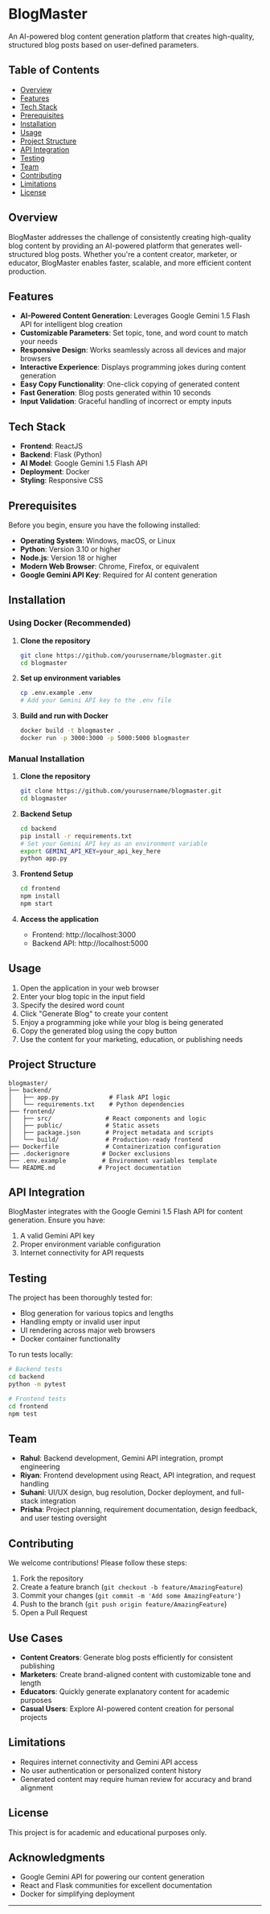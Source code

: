 # BlogMaster

An AI-powered blog content generation platform that creates high-quality, structured blog posts based on user-defined parameters.

## Table of Contents
- [Overview](#overview)
- [Features](#features)
- [Tech Stack](#tech-stack)
- [Prerequisites](#prerequisites)
- [Installation](#installation)
- [Usage](#usage)
- [Project Structure](#project-structure)
- [API Integration](#api-integration)
- [Testing](#testing)
- [Team](#team)
- [Contributing](#contributing)
- [Limitations](#limitations)
- [License](#license)

## Overview

BlogMaster addresses the challenge of consistently creating high-quality blog content by providing an AI-powered platform that generates well-structured blog posts. Whether you're a content creator, marketer, or educator, BlogMaster enables faster, scalable, and more efficient content production.

## Features

- **AI-Powered Content Generation**: Leverages Google Gemini 1.5 Flash API for intelligent blog creation
- **Customizable Parameters**: Set topic, tone, and word count to match your needs
- **Responsive Design**: Works seamlessly across all devices and major browsers
- **Interactive Experience**: Displays programming jokes during content generation
- **Easy Copy Functionality**: One-click copying of generated content
- **Fast Generation**: Blog posts generated within 10 seconds
- **Input Validation**: Graceful handling of incorrect or empty inputs

## Tech Stack

- **Frontend**: ReactJS
- **Backend**: Flask (Python)
- **AI Model**: Google Gemini 1.5 Flash API
- **Deployment**: Docker
- **Styling**: Responsive CSS

## Prerequisites

Before you begin, ensure you have the following installed:

- **Operating System**: Windows, macOS, or Linux
- **Python**: Version 3.10 or higher
- **Node.js**: Version 18 or higher
- **Modern Web Browser**: Chrome, Firefox, or equivalent
- **Google Gemini API Key**: Required for AI content generation

## Installation

### Using Docker (Recommended)

1. **Clone the repository**
   ```bash
   git clone https://github.com/yourusername/blogmaster.git
   cd blogmaster
   ```

2. **Set up environment variables**
   ```bash
   cp .env.example .env
   # Add your Gemini API key to the .env file
   ```

3. **Build and run with Docker**
   ```bash
   docker build -t blogmaster .
   docker run -p 3000:3000 -p 5000:5000 blogmaster
   ```

### Manual Installation

1. **Clone the repository**
   ```bash
   git clone https://github.com/yourusername/blogmaster.git
   cd blogmaster
   ```

2. **Backend Setup**
   ```bash
   cd backend
   pip install -r requirements.txt
   # Set your Gemini API key as an environment variable
   export GEMINI_API_KEY=your_api_key_here
   python app.py
   ```

3. **Frontend Setup**
   ```bash
   cd frontend
   npm install
   npm start
   ```

4. **Access the application**
   - Frontend: http://localhost:3000
   - Backend API: http://localhost:5000

## Usage

1. Open the application in your web browser
2. Enter your blog topic in the input field
3. Specify the desired word count
4. Click "Generate Blog" to create your content
5. Enjoy a programming joke while your blog is being generated
6. Copy the generated blog using the copy button
7. Use the content for your marketing, education, or publishing needs

## Project Structure

```
blogmaster/
├── backend/
│   ├── app.py              # Flask API logic
│   └── requirements.txt    # Python dependencies
├── frontend/
│   ├── src/               # React components and logic
│   ├── public/            # Static assets
│   ├── package.json       # Project metadata and scripts
│   └── build/             # Production-ready frontend
├── Dockerfile             # Containerization configuration
├── .dockerignore         # Docker exclusions
├── .env.example          # Environment variables template
└── README.md            # Project documentation
```

## API Integration

BlogMaster integrates with the Google Gemini 1.5 Flash API for content generation. Ensure you have:

1. A valid Gemini API key
2. Proper environment variable configuration
3. Internet connectivity for API requests

## Testing

The project has been thoroughly tested for:

- Blog generation for various topics and lengths 
- Handling empty or invalid user input 
- UI rendering across major web browsers 
- Docker container functionality 

To run tests locally:
```bash
# Backend tests
cd backend
python -m pytest

# Frontend tests
cd frontend
npm test
```

## Team

- **Rahul**: Backend development, Gemini API integration, prompt engineering
- **Riyan**: Frontend development using React, API integration, and request handling
- **Suhani**: UI/UX design, bug resolution, Docker deployment, and full-stack integration
- **Prisha**: Project planning, requirement documentation, design feedback, and user testing oversight

## Contributing

We welcome contributions! Please follow these steps:

1. Fork the repository
2. Create a feature branch (`git checkout -b feature/AmazingFeature`)
3. Commit your changes (`git commit -m 'Add some AmazingFeature'`)
4. Push to the branch (`git push origin feature/AmazingFeature`)
5. Open a Pull Request

## Use Cases

- **Content Creators**: Generate blog posts efficiently for consistent publishing
- **Marketers**: Create brand-aligned content with customizable tone and length
- **Educators**: Quickly generate explanatory content for academic purposes
- **Casual Users**: Explore AI-powered content creation for personal projects

## Limitations

- Requires internet connectivity and Gemini API access
- No user authentication or personalized content history
- Generated content may require human review for accuracy and brand alignment

## License

This project is for academic and educational purposes only.

## Acknowledgments

- Google Gemini API for powering our content generation
- React and Flask communities for excellent documentation
- Docker for simplifying deployment

---
